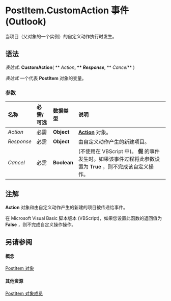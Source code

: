 
# PostItem.CustomAction 事件 (Outlook)

当项目（父对象的一个实例）的自定义动作执行时发生。


## 语法

 _表达式_. **CustomAction**( ** _Action_**, ** _Response_**, ** _Cancel_** )

 _表达式_ 一个代表 **PostItem** 对象的变量。


### 参数



|**名称**|**必需/可选**|**数据类型**|**说明**|
|:-----|:-----|:-----|:-----|
| _Action_|必需|**Object**|**[Action](22bd8d4a-9cf4-bd37-011b-8da3dfadf761.md)** 对象。|
| _Response_|必需|**Object**|由自定义动作产生的新建项目。|
| _Cancel_|必需|**Boolean**|(不使用在 VBScript 中)。 **假** 的事件发生时。如果该事件过程将此参数设置为 **True** ，则不完成该自定义操作。|

## 注解

 **Action** 对象和由自定义动作产生的新建的项目被传递给事件。

在 Microsoft Visual Basic 脚本版本 (VBScript)，如果您设置此函数的返回值为 **False** ，则不完成自定义操作操作。


## 另请参阅


#### 概念


[PostItem 对象](de44065d-4e93-315a-279f-7b92f09c0465.md)
#### 其他资源


[PostItem 对象成员](5b150db1-c96d-0721-ec36-d5b5ebc20fd8.md)